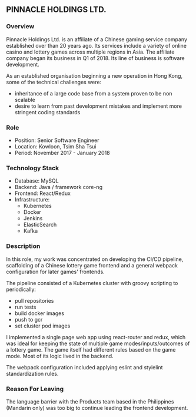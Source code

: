 ## PINNACLE HOLDINGS LTD.

<a name="overview"></a>
### Overview
Pinnacle Holdings Ltd. is an affiliate of a Chinese gaming service company established over than 20 years ago.  Its services include a variety of online casino and lottery games across multiple regions in Asia.  The affiliate company began its business in Q1 of 2018.  Its line of business is software development.  

As an established organisation beginning a new operation in Hong Kong, some of the technical challenges were:
- inheritance of a large code base from a system proven to be non scalable
- desire to learn from past development mistakes and implement more stringent coding standards

<a name="role"></a>
### Role
- Position: Senior Software Engineer
- Location: Kowloon, Tsim Sha Tsui
- Period: November 2017 - January 2018

<a name="stack"></a>
### Technology Stack
- Database: MySQL
- Backend: Java / framework core-ng
- Frontend: React/Redux
- Infrastructure: 
	- Kubernetes
	- Docker
	- Jenkins
	- ElasticSearch
	- Kafka

<a name="description"></a>
### Description
In this role, my work was concentrated on developing the CI/CD pipeline, scaffolding of a Chinese lottery game frontend and a general webpack configuration for later games' frontends. 

The pipeline consisted of a Kubernetes cluster with groovy scripting to periodically: 
- pull repositories
- run tests 
- build docker images
- push to gcr
- set cluster pod images

I implemented a single page web app using react-router and redux, which was ideal for keeping the state of multiple game modes/inputs/outcomes of a lottery game.  The game itself had different rules based on the game mode.  Most of its logic lived in the backend.  

The webpack configuration included applying eslint and stylelint standardization rules.

<a name="reasonforleaving"></a>
### Reason For Leaving
The language barrier with the Products team based in the Philippines (Mandarin only) was too big to continue leading the frontend development.
